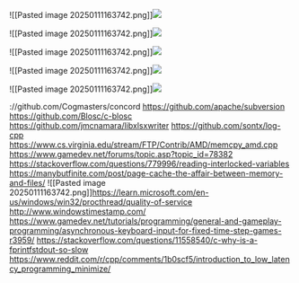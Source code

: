 





























![[Pasted image 20250111163742.png]]![](https://github.com/Stehfyn/vault/blob/main/vault/Pasted%20image%2020250111163742.png)































![[Pasted image 20250111163742.png]]![](https://github.com/Stehfyn/vault/blob/main/vault/Pasted%20image%2020250111163742.png)



























![[Pasted image 20250111163742.png]]![](https://github.com/Stehfyn/vault/blob/main/vault/Pasted%20image%2020250111163742.png)






















![[Pasted image 20250111163742.png]]![](https://github.com/Stehfyn/vault/blob/main/vault/Pasted%20image%2020250111163742.png)

















![[Pasted image 20250111163742.png]]![](https://github.com/Stehfyn/vault/blob/main/vault/Pasted%20image%2020250111163742.png)




://github.com/Cogmasters/concord
https://github.com/apache/subversion
https://github.com/Blosc/c-blosc
https://github.com/jmcnamara/libxlsxwriter
https://github.com/sontx/log-cpp
https://www.cs.virginia.edu/stream/FTP/Contrib/AMD/memcpy_amd.cpp
https://www.gamedev.net/forums/topic.asp?topic_id=78382
https://stackoverflow.com/questions/779996/reading-interlocked-variables
https://manybutfinite.com/post/page-cache-the-affair-between-memory-and-files/
![[Pasted image 20250111163742.png]]https://learn.microsoft.com/en-us/windows/win32/procthread/quality-of-service
http://www.windowstimestamp.com/
https://www.gamedev.net/tutorials/programming/general-and-gameplay-programming/asynchronous-keyboard-input-for-fixed-time-step-games-r3959/
https://stackoverflow.com/questions/11558540/c-why-is-a-fprintfstdout-so-slow
https://www.reddit.com/r/cpp/comments/1b0scf5/introduction_to_low_latency_programming_minimize/